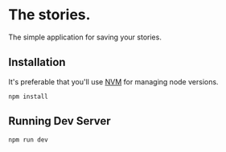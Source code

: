 # The stories.

The simple application for saving your stories.

## Installation

It's preferable that you'll use [NVM](https://github.com/creationix/nvm) for managing node versions.

```
npm install
```

## Running Dev Server

```
npm run dev
```
